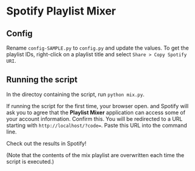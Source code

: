 # Spotify Playlist Mixer

## Config
Rename `config-SAMPLE.py` to `config.py` and update the values. 
To get the playlist IDs, right-click on a playlist title and select `Share > Copy Spotify URI`.

## Running the script
In the directoy containing the script, run `python mix.py`.

If running the script for the first time, your browser open.
and Spotify will ask you to agree that the __Playlist Mixer__ application can access some of your account information.
Confirm this.
You will be redirected to a URL starting with `http://localhost/?code=`.
Paste this URL into the command line.

Check out the results in Spotify!

(Note that the contents of the mix playlist are overwritten each time the script is executed.)
